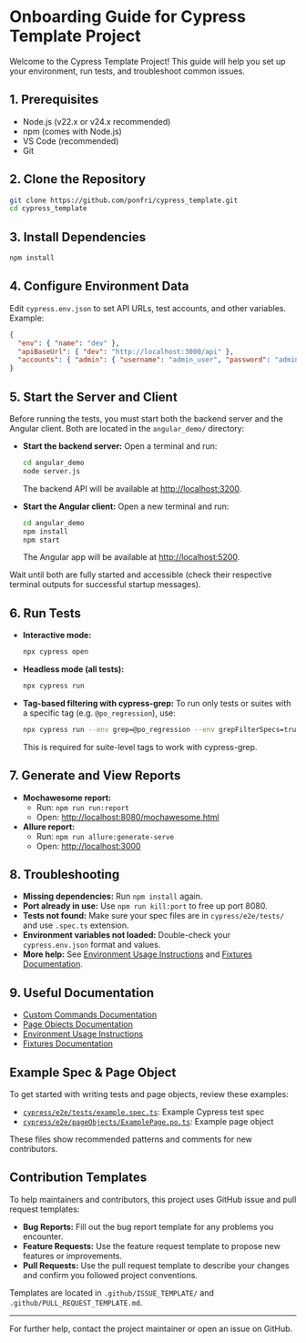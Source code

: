 # Onboarding Guide for Cypress Template Project

Welcome to the Cypress Template Project! This guide will help you set up your environment, run tests, and troubleshoot common issues.

## 1. Prerequisites
- Node.js (v22.x or v24.x recommended)
- npm (comes with Node.js)
- VS Code (recommended)
- Git

## 2. Clone the Repository
```bash
git clone https://github.com/ponfri/cypress_template.git
cd cypress_template
```

## 3. Install Dependencies
```bash
npm install
```

## 4. Configure Environment Data
Edit `cypress.env.json` to set API URLs, test accounts, and other variables. Example:
```json
{
  "env": { "name": "dev" },
  "apiBaseUrl": { "dev": "http://localhost:3000/api" },
  "accounts": { "admin": { "username": "admin_user", "password": "admin_pass" } }
}
```

## 5. Start the Server and Client


Before running the tests, you must start both the backend server and the Angular client. Both are located in the `angular_demo/` directory:

- **Start the backend server:**
  Open a terminal and run:
  ```bash
  cd angular_demo
  node server.js
  ```
  The backend API will be available at [http://localhost:3200](http://localhost:3200).

- **Start the Angular client:**
  Open a new terminal and run:
  ```bash
  cd angular_demo
  npm install
  npm start
  ```
  The Angular app will be available at [http://localhost:5200](http://localhost:5200).

Wait until both are fully started and accessible (check their respective terminal outputs for successful startup messages).

## 6. Run Tests
- **Interactive mode:**
  ```bash
  npx cypress open
  ```
- **Headless mode (all tests):**
  ```bash
  npx cypress run
  ```
- **Tag-based filtering with cypress-grep:**
  To run only tests or suites with a specific tag (e.g. `@po_regression`), use:
  ```bash
  npx cypress run --env grep=@po_regression --env grepFilterSpecs=true
  ```
  This is required for suite-level tags to work with cypress-grep.

## 7. Generate and View Reports
- **Mochawesome report:**
  - Run: `npm run run:report`
  - Open: [http://localhost:8080/mochawesome.html](http://localhost:8080/mochawesome.html)
- **Allure report:**
  - Run: `npm run allure:generate-serve`
  - Open: [http://localhost:3000](http://localhost:3000)

## 8. Troubleshooting
- **Missing dependencies:** Run `npm install` again.
- **Port already in use:** Use `npm run kill:port` to free up port 8080.
- **Tests not found:** Make sure your spec files are in `cypress/e2e/tests/` and use `.spec.ts` extension.
- **Environment variables not loaded:** Double-check your `cypress.env.json` format and values.
- **More help:** See [Environment Usage Instructions](ai_instructions/env_usage.md) and [Fixtures Documentation](ai_instructions/fixtures.md).

## 9. Useful Documentation
- [Custom Commands Documentation](ai_instructions/custom_commands.md)
- [Page Objects Documentation](ai_instructions/page_objects.md)
- [Environment Usage Instructions](ai_instructions/env_usage.md)
- [Fixtures Documentation](ai_instructions/fixtures.md)

## Example Spec & Page Object

To get started with writing tests and page objects, review these examples:
- [`cypress/e2e/tests/example.spec.ts`](cypress/e2e/tests/example.spec.ts): Example Cypress test spec
- [`cypress/e2e/pageObjects/ExamplePage.po.ts`](cypress/e2e/pageObjects/ExamplePage.po.ts): Example page object

These files show recommended patterns and comments for new contributors.

## Contribution Templates

To help maintainers and contributors, this project uses GitHub issue and pull request templates:
- **Bug Reports:** Fill out the bug report template for any problems you encounter.
- **Feature Requests:** Use the feature request template to propose new features or improvements.
- **Pull Requests:** Use the pull request template to describe your changes and confirm you followed project conventions.

Templates are located in `.github/ISSUE_TEMPLATE/` and `.github/PULL_REQUEST_TEMPLATE.md`.

---
For further help, contact the project maintainer or open an issue on GitHub.
